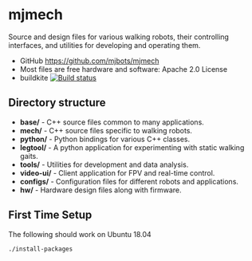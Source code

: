 mjmech
======

Source and design files for various walking robots, their controlling
interfaces, and utilities for developing and operating them.

* GitHub https://github.com/mjbots/mjmech
* Most files are free hardware and software: Apache 2.0 License
* buildkite [![Build status](https://badge.buildkite.com/0689c3a0d219ec219be55d6a233ecba2a01c8bb165c1a49a68.svg?branch=master)](https://buildkite.com/mjbots/mjmech)

Directory structure
-------------------

* **base/** - C++ source files common to many applications.
* **mech/** - C++ source files specific to walking robots.
* **python/** - Python bindings for various C++ classes.
* **legtool/** - A python application for experimenting with static
  walking gaits.
* **tools/** - Utilities for development and data analysis.
* **video-ui/** - Client application for FPV and real-time control.
* **configs/** - Configuration files for different robots and applications.
* **hw/** - Hardware design files along with firmware.


First Time Setup
----------------

The following should work on Ubuntu 18.04

```
./install-packages
```
